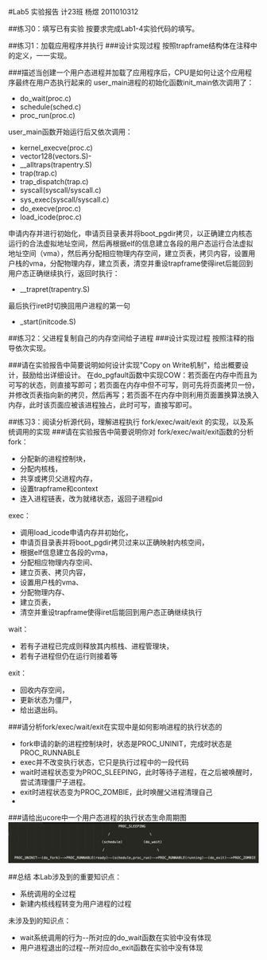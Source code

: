 #Lab5 实验报告
计23班 杨煜 2011010312

##练习0：填写已有实验
按要求完成Lab1-4实验代码的填写。

##练习1：加载应用程序并执行
###设计实现过程
按照trapframe结构体在注释中的定义，一一实现。

###描述当创建一个用户态进程并加载了应用程序后，CPU是如何让这个应用程序最终在用户态执行起来的
user_main进程的初始化函数init\_main依次调用了：

- do\_wait(proc.c)
- schedule(sched.c)
- proc\_run(proc.c)

user\_main函数开始运行后又依次调用：

- kernel\_execve(proc.c)
- vector128(vectors.S)-
- \_\_alltraps(trapentry.S)
- trap(trap.c)
- trap_dispatch(trap.c)
- syscall(syscall/syscall.c)
- sys_exec(syscall/syscall.c）
- do_execve(proc.c)
- load_icode(proc.c)

申请内存并进行初始化，申请页目录表并将boot\_pgdir拷贝，以正确建立内核态运行的合法虚拟地址空间，然后再根据elf的信息建立各段的用户态运行合法虚拟地址空间（vma），然后再分配相应物理内存空间，建立页表，拷贝内容，设置用户栈的vma，分配物理内存，建立页表，清空并重设trapframe使得iret后能回到用户态正确继续执行，返回时执行：

- \_\_trapret(trapentry.S)

最后执行iret时切换回用户进程的第一句

- \_start(initcode.S)

##练习2：父进程复制自己的内存空间给子进程
###设计实现过程
按照注释的指导依次实现。

###请在实验报告中简要说明如何设计实现"Copy on Write机制"，给出概要设计，鼓励给出详细设计。
在do\_pgfault函数中实现COW：若页面在内存中而且为可写的状态，则直接写即可；若页面在内存中但不可写，则可先将页面拷贝一份，并修改页表指向新的拷贝，然后再写；若页面不在内存中则利用页面置换算法换入内存，此时该页面应被该进程独占，此时可写，直接写即可。


##练习3：阅读分析源代码，理解进程执行 fork/exec/wait/exit 的实现，以及系统调用的实现
###请在实验报告中简要说明你对 fork/exec/wait/exit函数的分析
fork：

- 分配新的进程控制块，
- 分配内核栈，
- 共享或拷贝父进程内存，
- 设置trapframe和context
- 连入进程链表，改为就绪状态，返回子进程pid

exec：

- 调用load\_icode申请内存并初始化，
- 申请页目录表并将boot\_pgdir拷贝过来以正确映射内核空间，
- 根据elf信息建立各段的vma，
- 分配相应物理内存空间、
- 建立页表、拷贝内容，
- 设置用户栈的vma、
- 分配物理内存、
- 建立页表，
- 清空并重设trapframe使得iret后能回到用户态正确继续执行

wait：

- 若有子进程已完成则释放其内核栈、进程管理块，
- 若有子进程但仍在运行则接着等

exit：

- 回收内存空间，
- 更新状态为僵尸，
- 给出退出码。


###请分析fork/exec/wait/exit在实现中是如何影响进程的执行状态的

- fork申请的新的进程控制块时，状态是PROC\_UNINIT，完成时状态是PROC\_RUNNABLE
- exec并不改变执行状态，它只是执行过程中的一段代码
- wait时进程状态变为PROC\_SLEEPING，此时等待子进程，在之后被唤醒时，尝试清理僵尸子进程。
- exit时进程状态变为PROC\_ZOMBIE，此时唤醒父进程清理自己
- 
###请给出ucore中一个用户态进程的执行状态生命周期图
![](1.png)

##总结
本Lab涉及到的重要知识点：

- 系统调用的全过程
- 新建内核线程转变为用户进程的过程

未涉及到的知识点：

- wait系统调用的行为--所对应的do\_wait函数在实验中没有体现
- 用户进程退出的过程--所对应do\_exit函数在实验中没有体现

